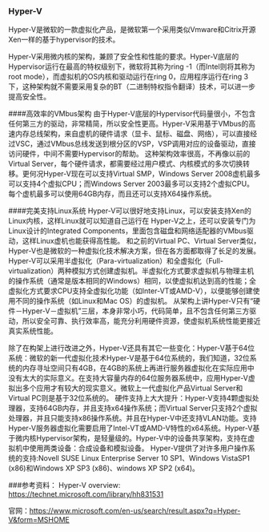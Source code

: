 ### Hyper-V

Hyper-V是微软的一款虚拟化产品，是微软第一个采用类似Vmware和Citrix开源Xen一样的基于hypervisor的技术。

Hyper-V采用微内核的架构，兼顾了安全性和性能的要求。Hyper-V底层的Hypervisor运行在最高的特权级别下，微软将其称为ring -1（而Intel则将其称为root mode），而虚拟机的OS内核和驱动运行在ring 0，应用程序运行在ring 3下，这种架构就不需要采用复杂的BT（二进制特权指令翻译）技术，可以进一步提高安全性。


####高效率的VMbus架构
由于Hyper-V底层的Hypervisor代码量很小，不包含任何第三方的驱动，非常精简，所以安全性更高。Hyper-V采用基于VMbus的高速内存总线架构，来自虚机的硬件请求（显卡、鼠标、磁盘、网络），可以直接经过VSC，通过VMbus总线发送到根分区的VSP，VSP调用对应的设备驱动，直接访问硬件，中间不需要Hypervisor的帮助。
这种架构效率很高，不再像以前的Virtual Server，每个硬件请求，都需要经过用户模式、内核模式的多次切换转移。更何况Hyper-V现在可以支持Virtual SMP，Windows Server 2008虚机最多可以支持4个虚拟CPU；而Windows Server 2003最多可以支持2个虚拟CPU。每个虚机最多可以使用64GB内存，而且还可以支持X64操作系统。

####完美支持Linux系统
Hyper-V可以很好地支持Linux，可以安装支持Xen的Linux内核，这样Linux就可以知道自己运行在 Hyper-V之上，还可以安装专门为Linux设计的Integrated Components，里面包含磁盘和网络适配器的VMbus驱动，这样Linux虚机也能获得高性能。
和之前的Virtual PC、Virtual Server类似，Hyper-V也是微软的一种虚拟化技术解决方案，但在各方面都取得了长足的发展。
Hyper-V可以采用半虚拟化（Para-virtualization）和全虚拟化（Full-virtualization）两种模拟方式创建虚拟机。半虚拟化方式要求虚拟机与物理主机的操作系统（通常是版本相同的Windows）相同，以使虚拟机达到高的性能；全虚拟化方式要求CPU支持全虚拟化功能（如Inter-VT或AMD-V），以便能够创建使用不同的操作系统（如Linux和Mac OS）的虚拟机。
从架构上讲Hyper-V只有“硬件－Hyper-V－虚拟机”三层，本身非常小巧，代码简单，且不包含任何第三方驱动，所以安全可靠、执行效率高，能充分利用硬件资源，使虚拟机系统性能更接近真实系统性能。


除了在构架上进行改进之外，Hyper-V还具有其它一些变化：Hyper-V基于64位系统：微软的新一代虚拟化技术Hyper-V是基于64位系统的，我们知道，32位系统的内存寻址空间只有4GB，在4GB的系统上再进行服务器虚拟化在实际应用中没有太大的实际意义。在支持大容量内存的64位服务器系统中，应用Hyper-V虚拟出多个应用才有较大的现实意义。微软上一代虚拟化产品Virtual Server和Virtual PC则是基于32位系统的。
硬件支持上大大提升：Hyper-V支持4颗虚拟处理器，支持64GB内存，并且支持x64操作系统；而Virtual Server只支持2个虚拟处理器，并且只能支持x86操作系统。并且在Hyper-V中还支持VLAN功能。支持Hyper-V服务器虚拟化需要启用了Intel-VT或AMD-V特性的x64系统。Hyper-V基于微内核Hypervisor架构，是轻量级的。Hyper-V中的设备共享架构，支持在虚拟机中使用两类设备：合成设备和模拟设备。
Hyper-V提供了对许多用户操作系统的支持:Novell SUSE Linux Enterprise Server 10 SP1、Windows VistaSP1 (x86)和Windows XP SP3 (x86)、windows XP SP2 (x64)。

###参考资料：
Hyper-V overview: https://technet.microsoft.com/library/hh831531

官网：https://www.microsoft.com/en-us/search/result.aspx?q=Hyper-V&form=MSHOME
